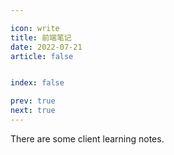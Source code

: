 ```yaml
---

icon: write
title: 前端笔记
date: 2022-07-21
article: false


index: false

prev: true
next: true
---
```



There are some client learning notes.

